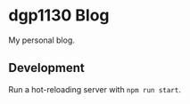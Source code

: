 # dgp1130 Blog

My personal blog.

## Development

Run a hot-reloading server with `npm run start`.
